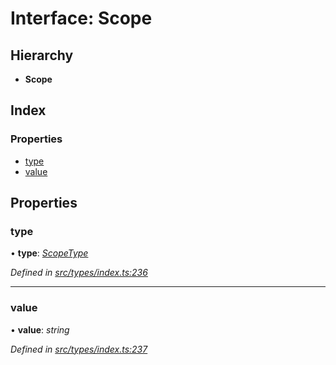 # Interface: Scope

## Hierarchy

* **Scope**

## Index

### Properties

* [type](scope.md#type)
* [value](scope.md#value)

## Properties

###  type

• **type**: *[ScopeType](../enums/scopetype.md)*

*Defined in [src/types/index.ts:236](https://github.com/PolymathNetwork/polymesh-sdk/blob/da0f7fd7/src/types/index.ts#L236)*

___

###  value

• **value**: *string*

*Defined in [src/types/index.ts:237](https://github.com/PolymathNetwork/polymesh-sdk/blob/da0f7fd7/src/types/index.ts#L237)*
